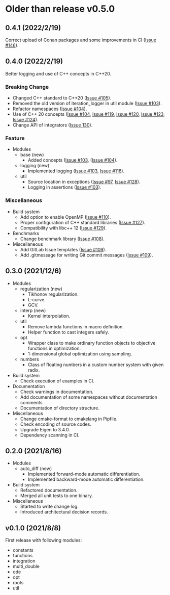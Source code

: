 # Older than release v0.5.0

## 0.4.1 (2022/2/19)

Correct upload of Conan packages and some improvements in CI ([Issue #146](https://gitlab.com/MusicScience37Projects/numerical-analysis/numerical-collection-cpp/-/issues/146)).

## 0.4.0 (2022/2/19)

Better logging and use of C++ concepts in C++20.

### Breaking Change

- Changed C++ standard to C++20 ([Issue #105](https://gitlab.com/MusicScience37Projects/numerical-analysis/numerical-collection-cpp/-/issues/105)).
- Removed the old version of iteration_logger in util module ([Issue #103](https://gitlab.com/MusicScience37Projects/numerical-analysis/numerical-collection-cpp/-/issues/103)).
- Refactor namespaces ([Issue #104](https://gitlab.com/MusicScience37Projects/numerical-analysis/numerical-collection-cpp/-/issues/104)).
- Use of C++ 20 concepts ([Issue #104](https://gitlab.com/MusicScience37Projects/numerical-analysis/numerical-collection-cpp/-/issues/104), [Issue #119](https://gitlab.com/MusicScience37Projects/numerical-analysis/numerical-collection-cpp/-/issues/119), [Issue #120](https://gitlab.com/MusicScience37Projects/numerical-analysis/numerical-collection-cpp/-/issues/120), [Issue #123](https://gitlab.com/MusicScience37Projects/numerical-analysis/numerical-collection-cpp/-/issues/123), [Issue #124](https://gitlab.com/MusicScience37Projects/numerical-analysis/numerical-collection-cpp/-/issues/124)).
- Change API of integrators ([Issue 130](https://gitlab.com/MusicScience37Projects/numerical-analysis/numerical-collection-cpp/-/issues/130)).

### Feature

- Modules
  - base (new)
    - Added concepts ([Issue #103](https://gitlab.com/MusicScience37Projects/numerical-analysis/numerical-collection-cpp/-/issues/103), ([Issue #104](https://gitlab.com/MusicScience37Projects/numerical-analysis/numerical-collection-cpp/-/issues/104)).
  - logging (new)
    - Implemented logging ([Issue #103](https://gitlab.com/MusicScience37Projects/numerical-analysis/numerical-collection-cpp/-/issues/103), [Issue #116](https://gitlab.com/MusicScience37Projects/numerical-analysis/numerical-collection-cpp/-/issues/116)).
  - util
    - Source location in exceptions ([Issue #97](https://gitlab.com/MusicScience37Projects/numerical-analysis/numerical-collection-cpp/-/issues/97), [Issue #128](https://gitlab.com/MusicScience37Projects/numerical-analysis/numerical-collection-cpp/-/issues/128)).
    - Logging in assertions ([Issue #103](https://gitlab.com/MusicScience37Projects/numerical-analysis/numerical-collection-cpp/-/issues/103)).

### Miscellaneous

- Build system
  - Add option to enable OpenMP ([Issue #110](https://gitlab.com/MusicScience37Projects/numerical-analysis/numerical-collection-cpp/-/issues/110)).
  - Proper configuration of C++ standard libraries ([Issue #127](https://gitlab.com/MusicScience37Projects/numerical-analysis/numerical-collection-cpp/-/issues/127)).
  - Compatibility with libc++ 12 ([Issue #129](https://gitlab.com/MusicScience37Projects/numerical-analysis/numerical-collection-cpp/-/issues/129)).
- Benchmarks
  - Change benchmark library ([Issue #108](https://gitlab.com/MusicScience37Projects/numerical-analysis/numerical-collection-cpp/-/issues/108)).
- Miscellaneous
  - Add GitLab Issue templates ([Issue #109](https://gitlab.com/MusicScience37Projects/numerical-analysis/numerical-collection-cpp/-/issues/109)).
  - Add .gitmessage for writing Git commit messages ([Issue #109](https://gitlab.com/MusicScience37Projects/numerical-analysis/numerical-collection-cpp/-/issues/109)).

## 0.3.0 (2021/12/6)

- Modules
  - regularization (new)
    - Tikhonov regularization.
    - L-curve.
    - GCV.
  - interp (new)
    - Kernel interpolation.
  - util
    - Remove lambda functions in macro definition.
    - Helper function to cast integers safely.
  - opt
    - Wrapper class to make ordinary function objects to objective functions in optimization.
    - 1-dimensional global optimization using sampling.
  - numbers
    - Class of floating numbers in a custom number system with given radix.
- Build system
  - Check execution of examples in CI.
- Documentation
  - Check warnings in documentation.
  - Add documentation of some namespaces without documentation comments.
  - Documentation of directory structure.
- Miscellaneous
  - Change cmake-format to cmakelang in Pipfile.
  - Check encoding of source codes.
  - Upgrade Eigen to 3.4.0.
  - Dependency scanning in CI.

## 0.2.0 (2021/8/16)

- Modules
  - auto_diff (new)
    - Implemented forward-mode automatic differentiation.
    - Implemented backward-mode automatic differentiation.
- Build system
  - Refactored documentation.
  - Merged all unit tests to one binary.
- Miscellaneous
  - Started to write change log.
  - Introduced architectural decision records.

## v0.1.0 (2021/8/8)

First release with following modules:

- constants
- functions
- integration
- multi_double
- ode
- opt
- roots
- util
